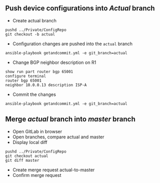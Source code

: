 ## Push device configurations into _Actual_ branch

* Create actual branch
```
pushd ../Private/ConfigRepo
git checkout -b actual
```
* Configuration changes are pushed into the `actual` branch
```
ansible-playbook getandcommit.yml -e git_branch=actual
```
* Change BGP neighbor description on R1
```
show run part router bgp 65001
configure terminal
router bgp 65001
neighbor 10.0.0.13 description ISP-A
```
* Commit the changes
```
ansible-playbook getandcommit.yml -e git_branch=actual
```

## Merge _actual_ branch into _master_ branch

* Open GitLab in browser
* Open branches, compare actual and master
* Display local diff
```
pushd ../Private/ConfigRepo
git checkout actual
git diff master
```
* Create merge request actual-to-master
* Confirm merge request

